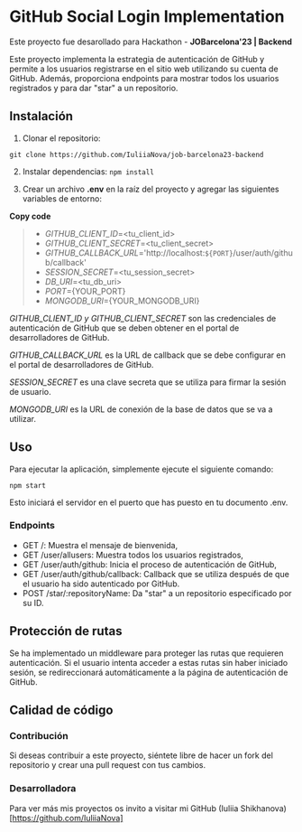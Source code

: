 # GitHub Social Login Implementation

Este proyecto fue desarollado para Hackathon - **JOBarcelona'23 | Backend**

Este proyecto implementa la estrategia de autenticación de GitHub y permite a los usuarios registrarse en el sitio web utilizando su cuenta de GitHub. Además, proporciona endpoints para mostrar todos los usuarios registrados y para dar "star" a un repositorio.

## Instalación
1. Clonar el repositorio: 
```
git clone https://github.com/IuliiaNova/job-barcelona23-backend
```

2. Instalar dependencias: `npm install`

3. Crear un archivo **.env** en la raíz del proyecto y agregar las siguientes variables de entorno:

**Copy code**
> - *GITHUB_CLIENT_ID*=<tu_client_id>
> - *GITHUB_CLIENT_SECRET*=<tu_client_secret>
> - *GITHUB_CALLBACK_URL*='http://localhost:`${PORT}`/user/auth/github/callback'
> - *SESSION_SECRET*=<tu_session_secret>
> - *DB_URI*=<tu_db_uri>
> - *PORT*={YOUR_PORT}
> - *MONGODB_URI*={YOUR_MONGODB_URI}

*GITHUB_CLIENT_ID y GITHUB_CLIENT_SECRET* son las credenciales de autenticación de GitHub que se deben obtener en el portal de desarrolladores de GitHub.

*GITHUB_CALLBACK_URL* es la URL de callback que se debe configurar en el portal de desarrolladores de GitHub.

*SESSION_SECRET* es una clave secreta que se utiliza para firmar la sesión de usuario.

*MONGODB_URI* es la URL de conexión de la base de datos que se va a utilizar.


## Uso
Para ejecutar la aplicación, simplemente ejecute el siguiente comando:
```
npm start
```
Esto iniciará el servidor en el puerto que has puesto en tu documento .env.

### Endpoints
- GET /: Muestra el mensaje de bienvenida,
- GET /user/allusers: Muestra todos los usuarios registrados,
- GET /user/auth/github: Inicia el proceso de autenticación de GitHub,
- GET /user/auth/github/callback: Callback que se utiliza después de que el usuario ha sido autenticado por GitHub.
- POST /star/:repositoryName: Da "star" a un repositorio especificado por su ID.

## Protección de rutas
Se ha implementado un middleware para proteger las rutas que requieren autenticación. Si el usuario intenta acceder a estas rutas sin haber iniciado sesión, se redireccionará automáticamente a la página de autenticación de GitHub.

## Calidad de código

### Contribución
Si deseas contribuir a este proyecto, siéntete libre de hacer un fork del repositorio y crear una pull request con tus cambios.

### Desarrolladora
Para ver más mis proyectos os invito a visitar mi GitHub (Iuliia Shikhanova)[https://github.com/IuliiaNova]